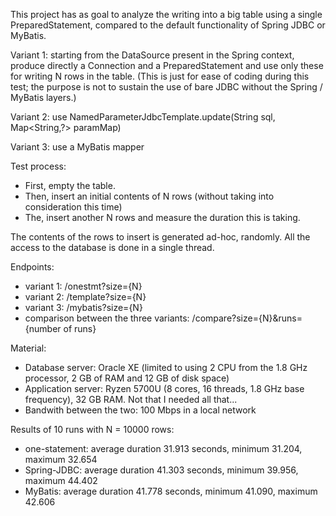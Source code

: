 This project has as goal to analyze the writing into a big table using a single PreparedStatement, 
compared to the default functionality of Spring JDBC or MyBatis.

Variant 1: starting from the DataSource present in the Spring context, produce directly a Connection and a PreparedStatement and use only these for writing N rows in the table.
(This is just for ease of coding during this test; the purpose is not to sustain the use of bare JDBC without the Spring / MyBatis layers.)

Variant 2: use NamedParameterJdbcTemplate.update(String sql, Map<String,?> paramMap)

Variant 3: use a MyBatis mapper

Test process:
- First, empty the table.
- Then, insert an initial contents of N rows (without taking into consideration this time)
- The, insert another N rows and measure the duration this is taking.

The contents of the rows to insert is generated ad-hoc, randomly.
All the access to the database is done in a single thread.

Endpoints:
- variant 1: /onestmt?size={N}
- variant 2:  /template?size={N}  
- variant 3:  /mybatis?size={N}
- comparison between the three variants: /compare?size={N}&runs={number of runs}

Material:
- Database server: Oracle XE (limited to using 2 CPU from the 1.8 GHz processor, 2 GB of RAM and 12 GB of disk space)
- Application server: Ryzen 5700U (8 cores, 16 threads, 1.8 GHz base frequency), 32 GB RAM. Not that I needed all that...
- Bandwith between the two: 100 Mbps in a local network

Results of 10 runs with N = 10000 rows:
- one-statement: average duration 31.913 seconds, minimum 31.204, maximum 32.654
- Spring-JDBC: average duration 41.303 seconds, minimum 39.956, maximum 44.402
- MyBatis: average duration 41.778 seconds, minimum 41.090, maximum 42.606

